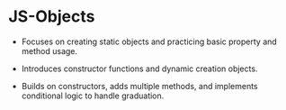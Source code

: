 # JS-Objects

- Focuses on creating static objects and practicing basic property and    method usage.

- Introduces constructor functions and dynamic creation objects.

- Builds on constructors, adds multiple methods, and implements conditional logic to handle graduation.
